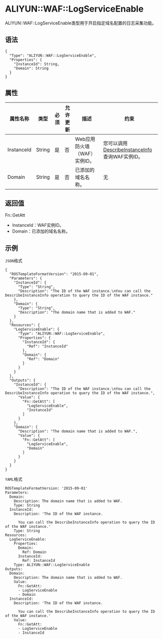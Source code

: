 # ALIYUN::WAF::LogServiceEnable

ALIYUN::WAF::LogServiceEnable类型用于开启指定域名配置的日志采集功能。

## 语法

```
{
  "Type": "ALIYUN::WAF::LogServiceEnable",
  "Properties": {
    "InstanceId": String,
    "Domain": String
  }
}
```

## 属性

|属性名称|类型|必须|允许更新|描述|约束|
|----|--|--|----|--|--|
|InstanceId|String|是|否|Web应用防火墙（WAF）实例ID。|您可以调用[DescribeInstanceInfo](/intl.zh-CN/API参考/实例信息/DescribeInstanceInfo.md)查询WAF实例ID。|
|Domain|String|是|否|已添加的域名名称。|无|

## 返回值

Fn::GetAtt

-   InstanceId：WAF实例ID。
-   Domain：已添加的域名名称。

## 示例

`JSON`格式

```
{
  "ROSTemplateFormatVersion": "2015-09-01",
  "Parameters": {
    "InstanceId": {
      "Type": "String",
      "Description": "The ID of the WAF instance.\nYou can call the DescribeInstanceInfo operation to query the ID of the WAF instance."
    },
    "Domain": {
      "Type": "String",
      "Description": "The domain name that is added to WAF."
    }
  },
  "Resources": {
    "LogServiceEnable": {
      "Type": "ALIYUN::WAF::LogServiceEnable",
      "Properties": {
        "InstanceId": {
          "Ref": "InstanceId"
        },
        "Domain": {
          "Ref": "Domain"
        }
      }
    }
  },
  "Outputs": {
    "InstanceId": {
      "Description": "The ID of the WAF instance.\nYou can call the DescribeInstanceInfo operation to query the ID of the WAF instance.",
      "Value": {
        "Fn::GetAtt": [
          "LogServiceEnable",
          "InstanceId"
        ]
      }
    },
    "Domain": {
      "Description": "The domain name that is added to WAF.",
      "Value": {
        "Fn::GetAtt": [
          "LogServiceEnable",
          "Domain"
        ]
      }
    }
  }
}
```

`YAML`格式

```
ROSTemplateFormatVersion: '2015-09-01'
Parameters:
  Domain:
    Description: The domain name that is added to WAF.
    Type: String
  InstanceId:
    Description: 'The ID of the WAF instance.

      You can call the DescribeInstanceInfo operation to query the ID of the WAF instance.'
    Type: String
Resources:
  LogServiceEnable:
    Properties:
      Domain:
        Ref: Domain
      InstanceId:
        Ref: InstanceId
    Type: ALIYUN::WAF::LogServiceEnable
Outputs:
  Domain:
    Description: The domain name that is added to WAF.
    Value:
      Fn::GetAtt:
      - LogServiceEnable
      - Domain
  InstanceId:
    Description: 'The ID of the WAF instance.

      You can call the DescribeInstanceInfo operation to query the ID of the WAF instance.'
    Value:
      Fn::GetAtt:
      - LogServiceEnable
      - InstanceId
```

